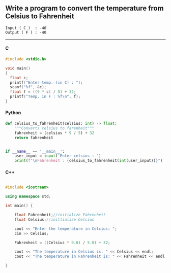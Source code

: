 ## Write a program to convert the temperature from Celsius to Fahrenheit

```
Input ( C )  : -40
Output ( F ) : -40
```

---

<CodeBlock slots="heading, code" repeat="2" languages="C, Python" />

#### C

```c
#include <stdio.h>

void main()
{
  float c;
  printf("Enter temp. (in C) : ");
  scanf("%f", &c);
  float f = ((9 * c) / 5) + 32;
  printf("Temp. in F : %f\n", f);
}
```

#### Python

```python
def celsius_to_fahrenheit(celsius: int) -> float:
    """Converts celsius to farenheit"""
    fahrenheit = (celsius * 9 / 5) + 32
    return fahrenheit


if __name__ == '__main__':
    user_input = input('Enter celsius : ')
    print(f"\nFahrenheit : {celsius_to_fahrenheit(int(user_input))}")
```

#### C++

```C++

#include <iostream>

using namespace std;

int main() {

    float Fahrenheit;//initialize Fahrenheit
    float Celsius;//initlialize Celcius

    cout << "Enter the temperature in Celcius: ";
    cin >> Celsius;

    Fahrenheit = ((Celsius * 9.0) / 5.0) + 32;

    cout << "The temperature in Celsius is: " << Celsius << endl;
    cout << "The temperature in Fahrenheit is: " << Fahrenheit << endl;

}

```
